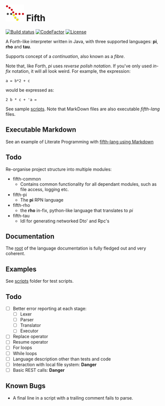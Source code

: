 # ![logo](res/fifth-logo.png) Fifth
[![Build status](https://ci.appveyor.com/api/projects/status/github/cschladetsch/fifth-lang?svg=true)](https://ci.appveyor.com/project/cschladetsch/fifth-lang)
[![CodeFactor](https://www.codefactor.io/repository/github/cschladetsch/fifth-lang/badge)](https://www.codefactor.io/repository/github/cschladetsch/fifth-lang)
[![License](https://img.shields.io/github/license/cschladetsch/fifth-lang.svg?label=License&maxAge=86400)](LICENSE)

A Forth-like interpreter written in Java, with three supported languages: **pi**, **rho** and **tau**.

Supports concept of a *continuation*, also known as a *fibre*.

Note that, like Forth, *pi* uses *reverse polish notation*. If you've only used *in-fix* notation, it will all look weird. For example, the expression:

```
a = b*2 + c
```
would be expressed as:
```pi
2 b * c + 'a =
```

See sample [scripts](/scripts). Note that MarkDown files are also executable *fifth-lang* files.

## Executable Markdown
See an example of Literate Programming with [fifth-lang using Markdown](scripts/TestMarkDown.md)

## Todo
Re-organise project structure into multiple modules:
* fifth-common
    * Contains common functionality for all dependant modules, such as file access, logging etc.
* fifth-pi
    * The **pi** RPN language
* fifth-rho
    * the **rho** in-fix, python-like language that translates to *pi*
* fifth-tau
    * Idl for generating networked Dto' and Rpc's

## Documentation
The [root](doc/Readme.md) of the language documentation is fully fledged out and very coherent.

## Examples
See [scripts](scripts) folder for test scripts.

## Todo
- [ ] Better error reporting at each stage:
  - [ ] Lexer
  - [ ] Parser
  - [ ] Translator
  - [ ] Executor
- [ ] Replace operator
- [ ] Resume operator
- [ ] For loops
- [ ] While loops
- [ ] Language description other than tests and code
- [ ] Interaction with local file system: **Danger**
- [ ] Basic REST calls: **Danger**

## Known Bugs
* A final line in a script with a trailing comment fails to parse.
